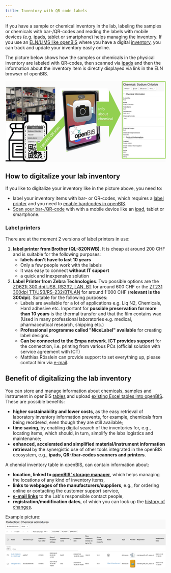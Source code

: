 ```yaml
---
title: Inventory with QR-code labels
---
```


If you have a sample or chemical inventory in the lab, labeling the samples or chemicals with bar-/QR-codes and reading the labels with mobile devices (e.g. [ipads](/documentation/openbis/how-to-and-use-cases/ipads/), tablet or smartphone) helps managing the inventory. 
If you use an [ELN/LIMS like openBIS](https://openbis.readthedocs.io/en/latest/user-documentation/general-users/general-overview.html) where you have a digital [inventory](https://openbis.readthedocs.io/en/latest/user-documentation/general-users/inventory-of-materials-and-methods.html#), you can track and update your inventory easily online. 

The picture below shows how the samples or chemicals in the physical inventory are labeled with QR-codes, then scanned via [ipads](/documentation/openbis/how-to-and-use-cases/ipads/) and then the information about the inventory item is directly displayed via link in the ELN browser of openBIS.

![picture of openBIS digital inventory](src/assets/openBIS/Bild/openBIS_digital_inventory.png)

## How to digitalize your lab inventory

If you like to digitalize your inventory like in the picture above, you need to:

- label your inventory items with bar- or QR-codes, which requires a [label printer](#label-printers) and you need to [enable bardcodes in openBIS](https://openbis.readthedocs.io/en/latest/user-documentation/general-users/barcodes.html#id1).
- [Scan your bar-/QR-code](https://openbis.readthedocs.io/en/latest/user-documentation/general-users/barcodes.html#scan-barcodes-from-mobile-devices) with with a mobile device like an [ipad](/documentation/openbis/how-to-and-use-cases/ipads/), tablet or smartphone.

### Label printers
There are at the moment 2 versions of label printers in use:

1. **label printer from Brother (QL-820NWB)**. It is cheap at around 200 CHF and is suitable for the following purposes:
   - **labels don't have to last 10 years**
   - Only a few people work with the labels
   - It was easy to connect **without IT support**
   - a quick and inexpensive solution
1. **Label Printer from Zebra Technologies**. Two possible options are the [ZD621t 300 dpi USB, RS232, LAN, BT](https://www.brack.ch/zebra-technologies-etikettendrucker-zd621t-300-dpi-usb-1208057) for around 600 CHF or the [ZT231 300dpi TT/USB/RS-232/BT/LAN](https://www.brack.ch/zebra-technologies-etikettendrucker-zt231-300dpi-tt-usb-rs-232-bt-lan-1451808) for around 1'000 CHF (**relevant is the 300dpi**). Suitable for the following purposes:
   - Labels are available for a lot of applications e.g. Liq N2, Chemicals, Hard adhesive etc. Important for **possible preservation for more than 10 years** is the thermal transfer and that the film contains wax (Used in many professional laboratories e.g. medical, pharmaceutical research, shipping etc.)
   - **Professional programme called "NiceLabel" available** for creating label designs.
   - **Can be connected to the Empa network**. **ICT provides support** for the connection, i.e. printing from various PCs (official solution with service agreement with ICT)
   - Matthias Rösslein can provide support to set everything up, please contact him via [e-mail](mailto:matthias.roesslein@empa.ch).

## Benefit of digitalizing the lab inventory

You can store and manage information about chemicals, samples and instrument in openBIS [tables](https://openbis.readthedocs.io/en/latest/user-documentation/general-users/additional-functionalities.html#tables) and upload [existing Excel tables into openBIS](/documentation/openbis/how-to-and-use-cases/excel_to_openbis/). These are possible benefits:

- **higher sustainability and lower costs**, as the easy retrieval of laboratory inventory information prevents, for example, chemicals from being reordered, even though they are still available; 
- **time saving**, by enabling digital search of the inventories for, e.g., locating items, which should, in turn, simplify the labs logistics and maintenance; 
- **enhanced, accelerated and simplified material/instrument information retrieval** by the synergistic use of other tools integrated in the openBIS ecosystem, e.g., **ipads, QR-/bar-codes scanners and printers**. 

A chemial inventory table in openBIS, can contain information about:

- **location, linked to [openBIS' storage manager](https://openbis.readthedocs.io/en/latest/user-documentation/general-users/managing-storage-of-samples.html)**, which helps managing the locations of any kind of inventory items,
- **links to webpages of the manufacturers/suppliers**, e.g., for ordering online or contacting the customer support service,
- **[e-mail links](/documentation/openbis/how-to-and-use-cases/dynamic_properties/property_email)** to the Lab's responsible contact people,
- **registration/modification dates**, of which you can look up the [history of changes](https://openbis.readthedocs.io/en/latest/user-documentation/general-users/additional-functionalities.html#entity-history).

Example picture:
![Chemical inventory](src/assets/openBIS/Bild/Chemical_inventory.png)
